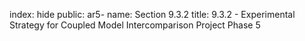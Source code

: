 index: hide
public: ar5-
name: Section 9.3.2
title: 9.3.2 - Experimental Strategy for Coupled Model Intercomparison Project Phase 5


